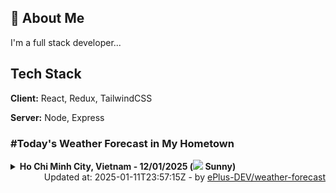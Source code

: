 ## 🚀 About Me
I'm a full stack developer...


## Tech Stack

**Client:** React, Redux, TailwindCSS

**Server:** Node, Express

### #Today's Weather Forecast in My Hometown



<details>
    <summary><b>Ho Chi Minh City, Vietnam - 12/01/2025 (<img src="https://cdn.weatherapi.com/weather/64x64/day/113.png" /> Sunny)</b>
    </summary>

    
<table>
    <tr>
        <th>Hour</th>
        <td>00:00</td><td>01:00</td><td>02:00</td><td>03:00</td><td>04:00</td><td>05:00</td><td>06:00</td><td>07:00</td><td>08:00</td><td>09:00</td><td>10:00</td><td>11:00</td><td>12:00</td><td>13:00</td><td>14:00</td><td>15:00</td><td>16:00</td><td>17:00</td><td>18:00</td><td>19:00</td><td>20:00</td><td>21:00</td><td>22:00</td><td>23:00</td>
    </tr>
    <tr>
        <th>Weather</th>
        <td><img src="https://cdn.weatherapi.com/weather/64x64/night/113.png"></img></td><td><img src="https://cdn.weatherapi.com/weather/64x64/night/113.png"></img></td><td><img src="https://cdn.weatherapi.com/weather/64x64/night/113.png"></img></td><td><img src="https://cdn.weatherapi.com/weather/64x64/night/113.png"></img></td><td><img src="https://cdn.weatherapi.com/weather/64x64/night/113.png"></img></td><td><img src="https://cdn.weatherapi.com/weather/64x64/night/113.png"></img></td><td><img src="https://cdn.weatherapi.com/weather/64x64/night/113.png"></img></td><td><img src="https://cdn.weatherapi.com/weather/64x64/day/113.png"></img></td><td><img src="https://cdn.weatherapi.com/weather/64x64/day/113.png"></img></td><td><img src="https://cdn.weatherapi.com/weather/64x64/day/113.png"></img></td><td><img src="https://cdn.weatherapi.com/weather/64x64/day/113.png"></img></td><td><img src="https://cdn.weatherapi.com/weather/64x64/day/113.png"></img></td><td><img src="https://cdn.weatherapi.com/weather/64x64/day/113.png"></img></td><td><img src="https://cdn.weatherapi.com/weather/64x64/day/113.png"></img></td><td><img src="https://cdn.weatherapi.com/weather/64x64/day/116.png"></img></td><td><img src="https://cdn.weatherapi.com/weather/64x64/day/113.png"></img></td><td><img src="https://cdn.weatherapi.com/weather/64x64/day/113.png"></img></td><td><img src="https://cdn.weatherapi.com/weather/64x64/day/113.png"></img></td><td><img src="https://cdn.weatherapi.com/weather/64x64/night/113.png"></img></td><td><img src="https://cdn.weatherapi.com/weather/64x64/night/113.png"></img></td><td><img src="https://cdn.weatherapi.com/weather/64x64/night/113.png"></img></td><td><img src="https://cdn.weatherapi.com/weather/64x64/night/113.png"></img></td><td><img src="https://cdn.weatherapi.com/weather/64x64/night/113.png"></img></td><td><img src="https://cdn.weatherapi.com/weather/64x64/night/113.png"></img></td>
    </tr>
    <tr>
        <th>Condition</th>
        <td width="200px">Clear </td><td width="200px">Clear </td><td width="200px">Clear </td><td width="200px">Clear </td><td width="200px">Clear </td><td width="200px">Clear </td><td width="200px">Clear</td><td width="200px">Sunny</td><td width="200px">Sunny</td><td width="200px">Sunny</td><td width="200px">Sunny</td><td width="200px">Sunny</td><td width="200px">Sunny</td><td width="200px">Sunny</td><td width="200px">Partly Cloudy </td><td width="200px">Sunny</td><td width="200px">Sunny</td><td width="200px">Sunny</td><td width="200px">Clear </td><td width="200px">Clear </td><td width="200px">Clear </td><td width="200px">Clear </td><td width="200px">Clear </td><td width="200px">Clear </td>
    </tr>
    <tr>
        <th>Temperature</th>
        <td>23.3 °C</td><td>22.7 °C</td><td>22.3 °C</td><td>22 °C</td><td>21.8 °C</td><td>21.6 °C</td><td>21 °C</td><td>21.6 °C</td><td>23 °C</td><td>24.6 °C</td><td>26.3 °C</td><td>28 °C</td><td>29.3 °C</td><td>30.6 °C</td><td>31.2 °C</td><td>31.3 °C</td><td>30.6 °C</td><td>29.1 °C</td><td>26.3 °C</td><td>24.6 °C</td><td>23.9 °C</td><td>23.8 °C</td><td>23.5 °C</td><td>23.1 °C</td>
    </tr>
    <tr>
        <th>Wind</th>
        <td>14.8 kph</td><td>14.4 kph</td><td>14 kph</td><td>14 kph</td><td>13.3 kph</td><td>13 kph</td><td>12.6 kph</td><td>12.6 kph</td><td>16.2 kph</td><td>15.5 kph</td><td>14 kph</td><td>13 kph</td><td>11.5 kph</td><td>10.1 kph</td><td>10.4 kph</td><td>10.4 kph</td><td>10.4 kph</td><td>5 kph</td><td>4.3 kph</td><td>8.6 kph</td><td>5.8 kph</td><td>0.4 kph</td><td>2.2 kph</td><td>6.8 kph</td>
    </tr>
</table>

</details>

<div align="right">
    Updated at: 2025-01-11T23:57:15Z - by <a target="_blank"
        href="https://github.com/ePlus-DEV/weather-forecast">ePlus-DEV/weather-forecast</a>
</div>